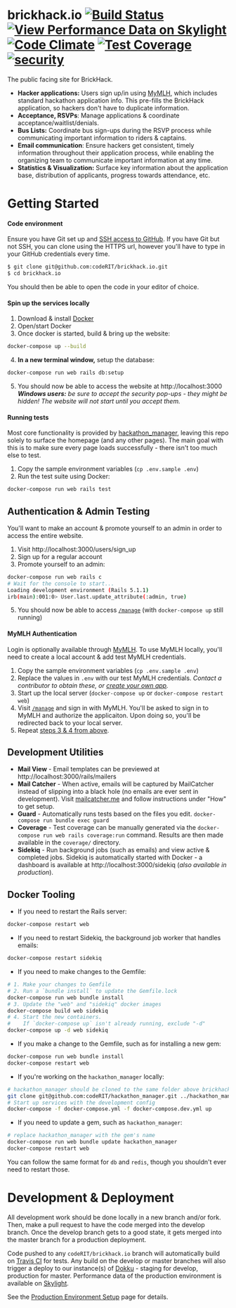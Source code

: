 # brickhack.io  [![Build Status](https://travis-ci.org/codeRIT/brickhack.io.svg?branch=develop)](https://travis-ci.org/codeRIT/brickhack.io) [![View Performance Data on Skylight](https://badges.skylight.io/status/qJBgRrLwFH2L.svg)](https://oss.skylight.io/app/applications/qJBgRrLwFH2L) [![Code Climate](https://codeclimate.com/github/codeRIT/brickhack.io/badges/gpa.svg)](https://codeclimate.com/github/codeRIT/brickhack.io) [![Test Coverage](https://codeclimate.com/github/codeRIT/brickhack.io/badges/coverage.svg)](https://codeclimate.com/github/codeRIT/brickhack.io/coverage) [![security](https://hakiri.io/github/codeRIT/brickhack.io/develop.svg)](https://hakiri.io/github/codeRIT/brickhack.io/develop)

The public facing site for BrickHack.

* **Hacker applications:** Users sign up/in using [MyMLH](https://my.mlh.io/), which includes standard hackathon application info. This pre-fills the BrickHack application, so hackers don't have to duplicate information.
* **Acceptance, RSVPs**: Manage applications & coordinate acceptance/waitlist/denials.
* **Bus Lists:** Coordinate bus sign-ups during the RSVP process while communicating important information to riders & captains.
* **Email communication**: Ensure hackers get consistent, timely information throughout their application process, while enabling the organizing team to communicate important information at any time.
* **Statistics & Visualization:** Surface key information about the application base, distribution of applicants, progress towards attendance, etc.

# Getting Started

#### Code environment

Ensure you have Git set up and [SSH access to GitHub](https://help.github.com/articles/connecting-to-github-with-ssh/). If you have Git but not SSH, you can clone using the HTTPS url, however you'll have to type in your GitHub credentials every time.

```bash
$ git clone git@github.com:codeRIT/brickhack.io.git
$ cd brickhack.io
```

You should then be able to open the code in your editor of choice.

#### Spin up the services locally

1. Download & install [Docker](https://www.docker.com/community-edition#/download)
2. Open/start Docker
3. Once docker is started, build & bring up the website:
```bash
docker-compose up --build
```
4. **In a new terminal window,** setup the database:
```bash
docker-compose run web rails db:setup
```
5. You should now be able to access the website at http://localhost:3000
_**Windows users:** be sure to accept the security pop-ups - they might be hidden! The website will not start until you accept them._

#### Running tests

Most core functionality is provided by [hackathon_manager](https://github.com/codeRIT/hackathon_manager), leaving this repo solely to surface the homepage (and any other pages). The main goal with this is to make sure every page loads successfully - there isn't too much else to test.

1. Copy the sample environment variables (`cp .env.sample .env`)
2. Run the test suite using Docker:
```bash
docker-compose run web rails test
```

## Authentication & Admin Testing

You'll want to make an account & promote yourself to an admin in order to access the entire website.

1. Visit http://localhost:3000/users/sign_up
2. Sign up for a regular account
3. Promote yourself to an admin:
```bash
docker-compose run web rails c
# Wait for the console to start...
Loading development environment (Rails 5.1.1)
irb(main):001:0> User.last.update_attribute(:admin, true)
```
5. You should now be able to access [`/manage`](http://localhost:3000/manage) (with `docker-compose up` still running)

#### MyMLH Authentication

Login is optionally available through [MyMLH](https://my.mlh.io). To use MyMLH locally, you'll need to create a local account & add test MyMLH credentials.

1. Copy the sample environment variables (`cp .env.sample .env`)
2. Replace the values in `.env` with our test MyMLH credentials. *Contact a contributor to obtain these, or [create your own app](https://my.mlh.io/docs).*
2. Start up the local server (`docker-compose up` or `docker-compose restart web`)
3. Visit [`/manage`](https://localhost:3000/manage) and sign in with MyMLH. You'll be asked to sign in to MyMLH and authorize the applicaiton. Upon doing so, you'll be redirected back to your local server.
4. Repeat [steps 3 & 4 from above](#authenticaiton-admin-testing).

## Development Utilities

* **Mail View** - Email templates can be previewed at http://localhost:3000/rails/mailers
* **Mail Catcher** - When active, emails will be captured by MailCatcher instead of slipping into a black hole (no emails are ever sent in development). Visit [mailcatcher.me](http://mailcatcher.me/) and follow instructions under "How" to get setup.
* **Guard** - Automatically runs tests based on the files you edit. `docker-compose run bundle exec guard`
* **Coverage** - Test coverage can be manually generated via the `docker-compose run web rails coverage:run` command. Results are then made available in the `coverage/` directory.
* **Sidekiq** - Run background jobs (such as emails) and view active & completed jobs. Sidekiq is automatically started with Docker - a dashboard is available at http://localhost:3000/sidekiq (*also available in production*).

## Docker Tooling

* If you need to restart the Rails server:
```bash
docker-compose restart web
```
* If you need to restart Sidekiq, the background job worker that handles emails:
```bash
docker-compose restart sidekiq
```
* If you need to make changes to the Gemfile:
```bash
# 1. Make your changes to Gemfile
# 2. Run a `bundle install` to update the Gemfile.lock
docker-compose run web bundle install
# 3. Update the "web" and "sidekiq" docker images
docker-compose build web sidekiq
# 4. Start the new containers.
#    If `docker-compose up` isn't already running, exclude "-d"
docker-compose up -d web sidekiq
```
* If you make a change to the Gemfile, such as for installing a new gem:
```bash
docker-compose run web bundle install
docker-compose restart web
```
* If you're working on the `hackathon_manager` locally:
```bash
# hackathon_manager should be cloned to the same folder above brickhack.io
git clone git@github.com:codeRIT/hackathon_manager.git ../hackathon_manager
# Start up services with the development config
docker-compose -f docker-compose.yml -f docker-compose.dev.yml up
```
* If you need to update a gem, such as `hackathon_manager`:
```bash
# replace hackathon_manager with the gem's name
docker-compose run web bundle update hackathon_manager
docker-compose restart web
```

You can follow the same format for `db` and `redis`, though you shouldn't ever need to restart those.

# Development & Deployment

All development work should be done locally in a new branch and/or fork. Then, make a pull request to have the code merged into the develop branch. Once the develop branch gets to a good state, it gets merged into the master branch for a production deployment.

Code pushed to any `codeRIT/brickhack.io` branch will automatically build on [Travis CI](https://travis-ci.org/codeRIT/brickhack.io) for tests. Any build on the develop or master branches will also trigger a deploy to our instance(s) of [Dokku](https://github.com/progrium/dokku) - staging for develop, production for master. Performance data of the production environment is available on [Skylight](https://oss.skylight.io/app/applications/qJBgRrLwFH2L).

See the [Production Environment Setup](https://github.com/codeRIT/brickhack.io/wiki/Production-Environment-Setup) page for details.

